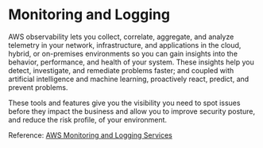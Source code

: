 # Monitoring and Logging
 
AWS observability lets you collect, correlate, aggregate, and analyze telemetry in your network, infrastructure, and applications in the cloud, hybrid, or on-premises environments so you can gain insights into the behavior, performance, and health of your system. These insights help you detect, investigate, and remediate problems faster; and coupled with artificial intelligence and machine learning, proactively react, predict, and prevent problems.
 
These tools and features give you the visibility you need to spot issues before they impact the business and allow you to improve security posture, and reduce the risk profile, of your environment.

Reference: [AWS Monitoring and Logging Services](https://aws.amazon.com/cloudops/monitoring-and-observability/)
